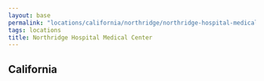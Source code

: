 ```yaml
---
layout: base
permalink: "locations/california/northridge/northridge-hospital-medical-center/"
tags: locations
title: Northridge Hospital Medical Center
---
```

## California